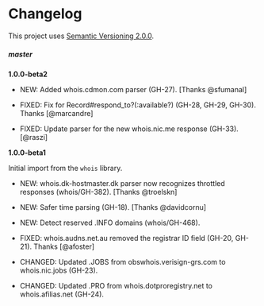 # Changelog

This project uses [Semantic Versioning 2.0.0](http://semver.org/).


##### master

**1.0.0-beta2**

- NEW: Added whois.cdmon.com parser (GH-27). [Thanks @sfumanal]

- FIXED: Fix for Record#respond_to?(:available?) (GH-28, GH-29, GH-30). Thanks [@marcandre]

- FIXED: Update parser for the new whois.nic.me response (GH-33). [@raszi]

**1.0.0-beta1**

Initial import from the `whois` library.

- NEW: whois.dk-hostmaster.dk parser now recognizes throttled responses (whois/GH-382). [Thanks @troelskn]

- NEW: Safer time parsing (GH-18). [Thanks @davidcornu]

- NEW: Detect reserved .INFO domains (whois/GH-468).

- FIXED: whois.audns.net.au removed the registrar ID field (GH-20, GH-21). Thanks [@afoster]

- CHANGED: Updated .JOBS from obswhois.verisign-grs.com to whois.nic.jobs (GH-23).

- CHANGED: Updated .PRO from whois.dotproregistry.net to whois.afilias.net (GH-24).
